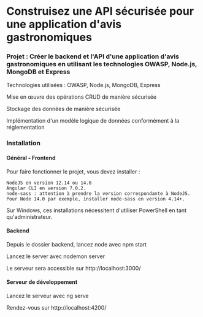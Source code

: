 # Construisez une API sécurisée pour une application d'avis gastronomiques #

### Projet : Créer le backend et l'API d'une application d'avis gastronomiques en utilisant les technologies OWASP, Node.js, MongoDB et Express ###

Technologies utilisées : OWASP, Node.js, MongoDB, Express

Mise en œuvre des opérations CRUD de manière sécurisée

Stockage des données de manière sécurisée

Implémentation d'un modèle logique de données conformément à la réglementation

### Installation ###

#### Général - Frontend ####

Pour faire fonctionner le projet, vous devez installer :

    NodeJS en version 12.14 ou 14.0 
    Angular CLI en version 7.0.2.
    node-sass : attention à prendre la version correspondante à NodeJS. Pour Node 14.0 par exemple, installer node-sass en version 4.14+.

Sur Windows, ces installations nécessitent d'utiliser PowerShell en tant qu'administrateur.

#### Backend ####

Depuis le dossier backend, lancez node avec npm start 

Lancez le server avec nodemon server 

Le serveur sera accessible sur http://localhost:3000/

#### Serveur de développement ####

Lancez le serveur avec ng serve

Rendez-vous sur http://localhost:4200/

